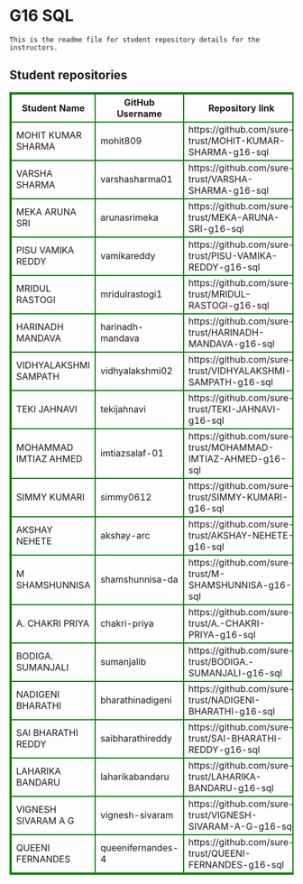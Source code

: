 # G16 SQL
    This is the readme file for student repository details for the instructors.
## Student repositories 
<table style="border : 2px solid green; width:100%;">
<tr >
<th style="border : 2px solid green;">Student Name</th>
<th style="border : 2px solid green;">GitHub Username</th>
<th style="border : 2px solid green;">Repository link</th>
</tr>
<tr style="border : 2px solid green;">
<td style="border : 2px solid green;">MOHIT KUMAR SHARMA</td> 

<td style="border : 2px solid green;">mohit809</td> 

<td style="border : 2px solid green;">https://github.com/sure-trust/MOHIT-KUMAR-SHARMA-g16-sql</td> 
</tr>

<tr style="border : 2px solid green;">
<td style="border : 2px solid green;">VARSHA SHARMA</td> 

<td style="border : 2px solid green;">varshasharma01</td> 

<td style="border : 2px solid green;">https://github.com/sure-trust/VARSHA-SHARMA-g16-sql</td> 
</tr>

<tr style="border : 2px solid green;">
<td style="border : 2px solid green;">MEKA ARUNA SRI</td> 

<td style="border : 2px solid green;">arunasrimeka</td> 

<td style="border : 2px solid green;">https://github.com/sure-trust/MEKA-ARUNA-SRI-g16-sql</td> 
</tr>

<tr style="border : 2px solid green;">
<td style="border : 2px solid green;">PISU VAMIKA REDDY</td> 

<td style="border : 2px solid green;">vamikareddy</td> 

<td style="border : 2px solid green;">https://github.com/sure-trust/PISU-VAMIKA-REDDY-g16-sql</td> 
</tr>

<tr style="border : 2px solid green;">
<td style="border : 2px solid green;">MRIDUL RASTOGI</td> 

<td style="border : 2px solid green;">mridulrastogi1</td> 

<td style="border : 2px solid green;">https://github.com/sure-trust/MRIDUL-RASTOGI-g16-sql</td> 
</tr>

<tr style="border : 2px solid green;">
<td style="border : 2px solid green;">HARINADH MANDAVA</td> 

<td style="border : 2px solid green;">harinadh-mandava</td> 

<td style="border : 2px solid green;">https://github.com/sure-trust/HARINADH-MANDAVA-g16-sql</td> 
</tr>

<tr style="border : 2px solid green;">
<td style="border : 2px solid green;">VIDHYALAKSHMI SAMPATH</td> 

<td style="border : 2px solid green;">vidhyalakshmi02</td> 

<td style="border : 2px solid green;">https://github.com/sure-trust/VIDHYALAKSHMI-SAMPATH-g16-sql</td> 
</tr>

<tr style="border : 2px solid green;">
<td style="border : 2px solid green;">TEKI JAHNAVI</td> 

<td style="border : 2px solid green;">tekijahnavi</td> 

<td style="border : 2px solid green;">https://github.com/sure-trust/TEKI-JAHNAVI-g16-sql</td> 
</tr>

<tr style="border : 2px solid green;">
<td style="border : 2px solid green;">MOHAMMAD IMTIAZ AHMED</td> 

<td style="border : 2px solid green;">imtiazsalaf-01</td> 

<td style="border : 2px solid green;">https://github.com/sure-trust/MOHAMMAD-IMTIAZ-AHMED-g16-sql</td> 
</tr>

<tr style="border : 2px solid green;">
<td style="border : 2px solid green;">SIMMY KUMARI</td> 

<td style="border : 2px solid green;">simmy0612</td> 

<td style="border : 2px solid green;">https://github.com/sure-trust/SIMMY-KUMARI-g16-sql</td> 
</tr>

<tr style="border : 2px solid green;">
<td style="border : 2px solid green;">AKSHAY NEHETE</td> 

<td style="border : 2px solid green;">akshay-arc</td> 

<td style="border : 2px solid green;">https://github.com/sure-trust/AKSHAY-NEHETE-g16-sql</td> 
</tr>

<tr style="border : 2px solid green;">
<td style="border : 2px solid green;">M SHAMSHUNNISA</td> 

<td style="border : 2px solid green;">shamshunnisa-da</td> 

<td style="border : 2px solid green;">https://github.com/sure-trust/M-SHAMSHUNNISA-g16-sql</td> 
</tr>

<tr style="border : 2px solid green;">
<td style="border : 2px solid green;">A. CHAKRI PRIYA</td> 

<td style="border : 2px solid green;">chakri-priya</td> 

<td style="border : 2px solid green;">https://github.com/sure-trust/A.-CHAKRI-PRIYA-g16-sql</td> 
</tr>

<tr style="border : 2px solid green;">
<td style="border : 2px solid green;">BODIGA. SUMANJALI</td> 

<td style="border : 2px solid green;">sumanjalib</td> 

<td style="border : 2px solid green;">https://github.com/sure-trust/BODIGA.-SUMANJALI-g16-sql</td> 
</tr>

<tr style="border : 2px solid green;">
<td style="border : 2px solid green;">NADIGENI BHARATHI</td> 

<td style="border : 2px solid green;">bharathinadigeni</td> 

<td style="border : 2px solid green;">https://github.com/sure-trust/NADIGENI-BHARATHI-g16-sql</td> 
</tr>

<tr style="border : 2px solid green;">
<td style="border : 2px solid green;">SAI BHARATHI REDDY</td> 

<td style="border : 2px solid green;">saibharathireddy</td> 

<td style="border : 2px solid green;">https://github.com/sure-trust/SAI-BHARATHI-REDDY-g16-sql</td> 
</tr>

<tr style="border : 2px solid green;">
<td style="border : 2px solid green;">LAHARIKA BANDARU</td> 

<td style="border : 2px solid green;">laharikabandaru</td> 

<td style="border : 2px solid green;">https://github.com/sure-trust/LAHARIKA-BANDARU-g16-sql</td> 
</tr>

<tr style="border : 2px solid green;">
<td style="border : 2px solid green;">VIGNESH SIVARAM A G</td> 

<td style="border : 2px solid green;">vignesh-sivaram</td> 

<td style="border : 2px solid green;">https://github.com/sure-trust/VIGNESH-SIVARAM-A-G-g16-sql</td> 
</tr>

<tr style="border : 2px solid green;">
<td style="border : 2px solid green;">QUEENI FERNANDES</td> 

<td style="border : 2px solid green;">queenifernandes-4</td> 

<td style="border : 2px solid green;">https://github.com/sure-trust/QUEENI-FERNANDES-g16-sql</td> 
</tr>
